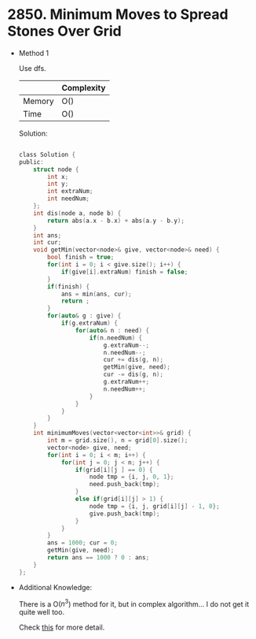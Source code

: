 # 2850. Minimum Moves to Spread Stones Over Grid     
- Method 1

    Use dfs.

    | |   Complexity  |
    | ----------- | ----------- | 
    |  Memory     | O(\) | 
    |      Time       |  O(\) | 


    Solution:

    ``` h

    class Solution {
    public:
        struct node {
            int x;
            int y;
            int extraNum;
            int needNum;
        };
        int dis(node a, node b) {
            return abs(a.x - b.x) + abs(a.y - b.y);
        }
        int ans;
        int cur;
        void getMin(vector<node>& give, vector<node>& need) {
            bool finish = true;
            for(int i = 0; i < give.size(); i++) {
                if(give[i].extraNum) finish = false;
            }
            if(finish) {
                ans = min(ans, cur);
                return ;
            }
            for(auto& g : give) {
                if(g.extraNum) {
                    for(auto& n : need) {
                        if(n.needNum) {
                            g.extraNum--;
                            n.needNum--;
                            cur += dis(g, n);
                            getMin(give, need);
                            cur -= dis(g, n);
                            g.extraNum++;
                            n.needNum++;
                        }
                    }
                }
            }
        }
        int minimumMoves(vector<vector<int>>& grid) {
            int m = grid.size(), n = grid[0].size();
            vector<node> give, need;
            for(int i = 0; i < m; i++) {
                for(int j = 0; j < n; j++) {
                    if(grid[i][j ] == 0) {
                        node tmp = {i, j, 0, 1};
                        need.push_back(tmp);
                    }
                    else if(grid[i][j] > 1) {
                        node tmp = {i, j, grid[i][j] - 1, 0};
                        give.push_back(tmp);
                    }
                }
            }
            ans = 1000; cur = 0;
            getMin(give, need);
            return ans == 1000 ? 0 : ans;
        }
    };

    ```


- Additional Knowledge:
       
    There is a O($n^3$) method for it, but in complex algorithm... I do not get it quite well too.

    Check [this](https://en.wikipedia.org/wiki/Hungarian_algorithm) for more detail.



<br>